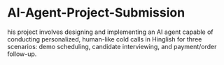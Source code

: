 # AI-Agent-Project-Submission
his project involves designing and implementing an AI agent capable of conducting personalized, human-like cold calls in Hinglish  for three scenarios: demo scheduling, candidate interviewing, and payment/order follow-up.
